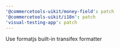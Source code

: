 ```yaml
---
'@commercetools-uikit/money-field': patch
'@commercetools-uikit/i18n': patch
'visual-testing-app': patch
---
```


Use formatjs built-in transifex formatter
